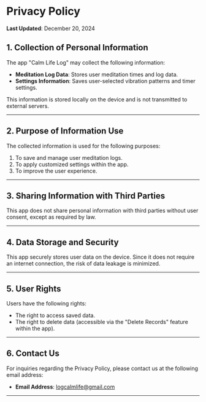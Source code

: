 # Privacy Policy

**Last Updated**: December 20, 2024

## 1. Collection of Personal Information

The app "Calm Life Log" may collect the following information:

- **Meditation Log Data**: Stores user meditation times and log data.
- **Settings Information**: Saves user-selected vibration patterns and timer settings.

This information is stored locally on the device and is not transmitted to external servers.

---

## 2. Purpose of Information Use

The collected information is used for the following purposes:

1. To save and manage user meditation logs.
2. To apply customized settings within the app.
3. To improve the user experience.

---

## 3. Sharing Information with Third Parties

This app does not share personal information with third parties without user consent, except as required by law.

---

## 4. Data Storage and Security

This app securely stores user data on the device. Since it does not require an internet connection, the risk of data leakage is minimized.

---

## 5. User Rights

Users have the following rights:

- The right to access saved data.
- The right to delete data (accessible via the "Delete Records" feature within the app).

---

## 6. Contact Us

For inquiries regarding the Privacy Policy, please contact us at the following email address:

- **Email Address**: [logcalmlife@gmail.com](mailto:logcalmlife@gmail.com)

---

